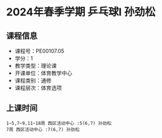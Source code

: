 # 2024年春季学期 乒乓球I 孙劲松






## 课程信息

- 课程号：PE00107.05
- 学分：1
- 教学类型：理论课
- 开课单位：体育教学中心
- 课程类别：通修
- 课程层次：体育选项

## 上课时间

```
1~5,7~9,11~18周 西区活动中心 :5(6,7) 孙劲松
7周 西区活动中心 :7(6,7) 孙劲松
```

